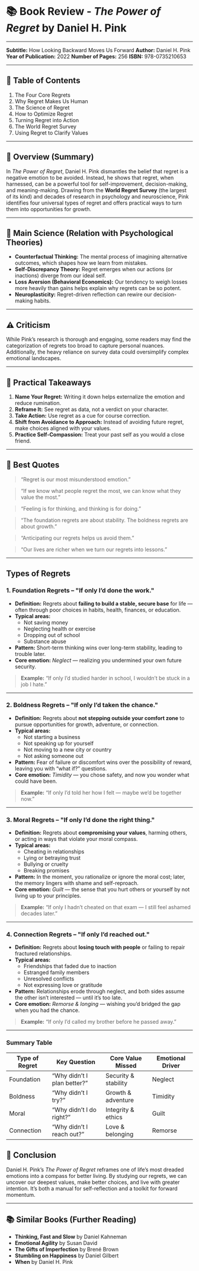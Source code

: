 
# 📚 Book Review - *The Power of Regret* by Daniel H. Pink

---

**Subtitle:** How Looking Backward Moves Us Forward
**Author:** Daniel H. Pink
**Year of Publication:** 2022
**Number of Pages:** 256
**ISBN:** 978-0735210653

---

## 📌 **Table of Contents**

1. The Four Core Regrets
2. Why Regret Makes Us Human
3. The Science of Regret
4. How to Optimize Regret
5. Turning Regret into Action
6. The World Regret Survey
7. Using Regret to Clarify Values

---

## 🌟 **Overview (Summary)**

In *The Power of Regret*, Daniel H. Pink dismantles the belief that regret is a negative emotion to be avoided. Instead, he shows that regret, when harnessed, can be a powerful tool for self-improvement, decision-making, and meaning-making. Drawing from the **World Regret Survey** (the largest of its kind) and decades of research in psychology and neuroscience, Pink identifies four universal types of regret and offers practical ways to turn them into opportunities for growth.

---

## 🧠 **Main Science (Relation with Psychological Theories)**

* **Counterfactual Thinking:** The mental process of imagining alternative outcomes, which shapes how we learn from mistakes.
* **Self-Discrepancy Theory:** Regret emerges when our actions (or inactions) diverge from our ideal self.
* **Loss Aversion (Behavioral Economics):** Our tendency to weigh losses more heavily than gains helps explain why regrets can be so potent.
* **Neuroplasticity:** Regret-driven reflection can rewire our decision-making habits.

---

## ⚠️ **Criticism**

While Pink’s research is thorough and engaging, some readers may find the categorization of regrets too broad to capture personal nuances. Additionally, the heavy reliance on survey data could oversimplify complex emotional landscapes.

---

## 🔑 **Practical Takeaways**

1. **Name Your Regret:** Writing it down helps externalize the emotion and reduce rumination.
2. **Reframe It:** See regret as data, not a verdict on your character.
3. **Take Action:** Use regret as a cue for course correction.
4. **Shift from Avoidance to Approach:** Instead of avoiding future regret, make choices aligned with your values.
5. **Practice Self-Compassion:** Treat your past self as you would a close friend.

---

## 💬 **Best Quotes**

> “Regret is our most misunderstood emotion.”

> “If we know what people regret the most, we can know what they value the most.”

> “Feeling is for thinking, and thinking is for doing.”

> “The foundation regrets are about stability. The boldness regrets are about growth.”

> “Anticipating our regrets helps us avoid them.”

> “Our lives are richer when we turn our regrets into lessons.”

---

## Types of Regrets

### 1. **Foundation Regrets** – "If only I’d done the work."
- **Definition:** Regrets about **failing to build a stable, secure base** for life — often through poor choices in habits, health, finances, or education.
- **Typical areas:**  
  - Not saving money  
  - Neglecting health or exercise  
  - Dropping out of school  
  - Substance abuse  
- **Pattern:** Short-term thinking wins over long-term stability, leading to trouble later.
- **Core emotion:** *Neglect* — realizing you undermined your own future security.

> **Example:** “If only I’d studied harder in school, I wouldn’t be stuck in a job I hate.”

---

### 2. **Boldness Regrets** – "If only I’d taken the chance."
- **Definition:** Regrets about **not stepping outside your comfort zone** to pursue opportunities for growth, adventure, or connection.
- **Typical areas:**  
  - Not starting a business  
  - Not speaking up for yourself  
  - Not moving to a new city or country  
  - Not asking someone out  
- **Pattern:** Fear of failure or discomfort wins over the possibility of reward, leaving you with “what if?” questions.
- **Core emotion:** *Timidity* — you chose safety, and now you wonder what could have been.

> **Example:** “If only I’d told her how I felt — maybe we’d be together now.”

---

### 3. **Moral Regrets** – "If only I’d done the right thing."
- **Definition:** Regrets about **compromising your values**, harming others, or acting in ways that violate your moral compass.
- **Typical areas:**  
  - Cheating in relationships  
  - Lying or betraying trust  
  - Bullying or cruelty  
  - Breaking promises  
- **Pattern:** In the moment, you rationalize or ignore the moral cost; later, the memory lingers with shame and self-reproach.
- **Core emotion:** *Guilt* — the sense that you hurt others or yourself by not living up to your principles.

> **Example:** “If only I hadn’t cheated on that exam — I still feel ashamed decades later.”

---

### 4. **Connection Regrets** – "If only I’d reached out."
- **Definition:** Regrets about **losing touch with people** or failing to repair fractured relationships.
- **Typical areas:**  
  - Friendships that faded due to inaction  
  - Estranged family members  
  - Unresolved conflicts  
  - Not expressing love or gratitude  
- **Pattern:** Relationships erode through neglect, and both sides assume the other isn’t interested — until it’s too late.
- **Core emotion:** *Remorse & longing* — wishing you’d bridged the gap when you had the chance.

> **Example:** “If only I’d called my brother before he passed away.”

---

### **Summary Table**

| Type of Regret      | Key Question                  | Core Value Missed      | Emotional Driver  |
|---------------------|------------------------------|------------------------|-------------------|
| Foundation          | “Why didn’t I plan better?”  | Security & stability   | Neglect           |
| Boldness            | “Why didn’t I try?”          | Growth & adventure     | Timidity          |
| Moral               | “Why didn’t I do right?”     | Integrity & ethics     | Guilt             |
| Connection          | “Why didn’t I reach out?”    | Love & belonging       | Remorse           |


## 📌 **Conclusion**

Daniel H. Pink’s *The Power of Regret* reframes one of life’s most dreaded emotions into a compass for better living. By studying our regrets, we can uncover our deepest values, make better choices, and live with greater intention. It’s both a manual for self-reflection and a toolkit for forward momentum.

---

## 📚 **Similar Books (Further Reading)**

* **Thinking, Fast and Slow** by Daniel Kahneman
* **Emotional Agility** by Susan David
* **The Gifts of Imperfection** by Brené Brown
* **Stumbling on Happiness** by Daniel Gilbert
* **When** by Daniel H. Pink
